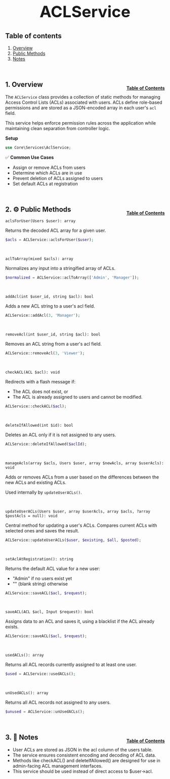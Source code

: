 <h1 style="font-size: 50px; text-align: center;">ACLService</h1>

## Table of contents
1. [Overview](#overview)
2. [Public Methods](#public-methods)
3. [Notes](#notes)

<br>

## 1. Overview <a id="overview"></a><span style="float: right; font-size: 14px; padding-top: 15px;">[Table of Contents](#table-of-contents)</span>
The `ACLService` class provides a collection of static methods for managing Access Control Lists (ACLs) associated with users. ACLs define role-based permissions and are stored as a JSON-encoded array in each user's `acl` field.

This service helps enforce permission rules across the application while maintaining clean separation from controller logic.

**Setup**
```php
use Core\Services\AclService;
```

✅ **Common Use Cases**
- Assign or remove ACLs from users
- Determine which ACLs are in use
- Prevent deletion of ACLs assigned to users
- Set default ACLs at registration

<br>

## 2. ⚙️ Public Methods <a id="public-methods"></a><span style="float: right; font-size: 14px; padding-top: 15px;">[Table of Contents](#table-of-contents)</span>
`aclsForUser(Users $user): array`

Returns the decoded ACL array for a given user.
```php
$acls = ACLService::aclsForUser($user);
```
<br>

`aclToArray(mixed $acls): array`

Normalizes any input into a stringified array of ACLs.
```php
$normalized = ACLService::aclToArray(['Admin', 'Manager']);
```

<br>

`addAcl(int $user_id, string $acl): bool`

Adds a new ACL string to a user's acl field.
```php
ACLService::addAcl(3, 'Manager');
```

<br>

`removeAcl(int $user_id, string $acl): bool`

Removes an ACL string from a user's acl field.
```php
ACLService::removeAcl(3, 'Viewer');
```

<br>

`checkACL(ACL $acl): void`

Redirects with a flash message if:
- The ACL does not exist, or
- The ACL is already assigned to users and cannot be modified.
```php
ACLService::checkACL($acl);
```

<br>

`deleteIfAllowed(int $id): bool`

Deletes an ACL only if it is not assigned to any users.
```php
ACLService::deleteIfAllowed($aclId);
```

<br>

`manageAcls(array $acls, Users $user, array $newAcls, array $userAcls): void`

Adds or removes ACLs from a user based on the differences between the new ACLs and existing ACLs.

Used internally by `updateUserACLs()`.

<br>

`updateUserACLs(Users $user, array $userAcls, array $acls, ?array $postAcls = null): void`

Central method for updating a user's ACLs. Compares current ACLs with selected ones and saves the result.
```php
ACLService::updateUserACLs($user, $existing, $all, $posted);
```

<br>

`setAclAtRegistration(): string`

Returns the default ACL value for a new user:
- "Admin" if no users exist yet
- "" (blank string) otherwise
```php
ACLService::saveACL($acl, $request);
```

<br>

`saveACL(ACL $acl, Input $request): bool`

Assigns data to an ACL and saves it, using a blacklist if the ACL already exists.
```php
ACLService::saveACL($acl, $request);
```

<br>

`usedACLs(): array`

Returns all ACL records currently assigned to at least one user.
```php
$used = ACLService::usedACLs();
```

<br>

`unUsedACLs(): array`

Returns all ACL records not assigned to any users.
```php
$unused = ACLService::unUsedACLs();
```

<br>

## 3. 🧠 Notes <a id="notes"></a><span style="float: right; font-size: 14px; padding-top: 15px;">[Table of Contents](#table-of-contents)</span>
- User ACLs are stored as JSON in the acl column of the users table.
- The service ensures consistent encoding and decoding of ACL data.
- Methods like checkACL() and deleteIfAllowed() are designed for use in admin-facing ACL management interfaces.
- This service should be used instead of direct access to $user->acl.